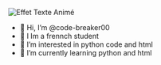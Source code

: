 ![Effet Texte Animé](https://media2.giphy.com/media/v1.Y2lkPTc5MGI3NjExbzRkcGV0ZjczcmxoZ2tmcDFiMDRycDZnbW5idjZ0azE1dHA2emsxaCZlcD12MV9pbnRlcm5hbF9naWZfYnlfaWQmY3Q9Zw/k01veqNb8c7CyT9P6x/giphy.gif)








- 👋 Hi, I’m @code-breaker00
- 📜 I Im a frennch student 
- 👀 I’m interested in python code and html
- 🌱 I’m currently learning python and html
